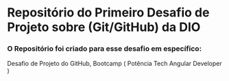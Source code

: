 # Repositório do Primeiro Desafio de Projeto sobre (Git/GitHub) da DIO
### O Repositório foi criado para esse desafio em específico:
Desafio de Projeto do GitHub, Bootcamp ( Potência Tech Angular Developer )
